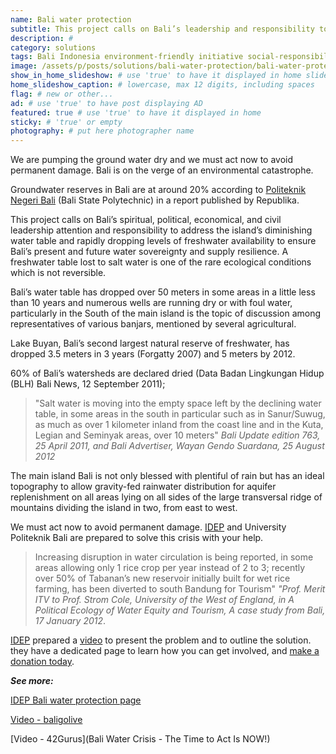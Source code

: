 ```yaml
---
name: Bali water protection
subtitle: This project calls on Bali’s leadership and responsibility to address the island’s diminishing water table and rapidly dropping levels of freshwater availability.
description: #
category: solutions
tags: Bali Indonesia environment-friendly initiative social-responsibility water
image: /assets/p/posts/solutions/bali-water-protection/bali-water-protection.jpg
show_in_home_slideshow: # use 'true' to have it displayed in home slideshow
home_slideshow_caption: # lowercase, max 12 digits, including spaces
flag: # new or other...
ad: # use 'true' to have post displaying AD
featured: true # use 'true' to have it displayed in home
sticky: # 'true' or empty
photography: # put here photographer name
---
```


We are pumping the ground water dry and we must act now to avoid permanent damage. Bali is on the verge of an environmental catastrophe.

Groundwater reserves in Bali are at around 20% according to [Politeknik Negeri Bali](http://www.pnb.ac.id/) (Bali State Polytechnic) in a report published by Republika.

This project calls on Bali’s spiritual, political, economical, and civil leadership attention and responsibility to address the island’s diminishing water table and rapidly dropping levels of freshwater availability to ensure Bali’s present and future water sovereignty and supply resilience. A freshwater table lost to salt water is one of the rare ecological conditions which is not reversible.

Bali’s water table has dropped over 50 meters in some areas in a little less than 10 years and numerous wells are running dry or with foul water, particularly in the South of the main island is the topic of discussion among representatives of various banjars, mentioned by several agricultural.

Lake Buyan, Bali’s second largest natural reserve of freshwater, has dropped 3.5 meters in 3 years (Forgatty 2007) and 5 meters by 2012.

60% of Bali’s watersheds are declared dried (Data Badan Lingkungan Hidup (BLH) Bali News, 12 September 2011);

>"Salt water is moving into the empty space left by the declining water table, in some areas in the south in particular such as in Sanur/Suwug, as much as over 1 kilometer inland from the coast line and in the Kuta, Legian and  Seminyak areas, over 10 meters" _Bali Update edition 763, 25 April 2011, and Bali Advertiser, Wayan Gendo Suardana, 25 August 2012_

The main island Bali is not only blessed with plentiful of rain but has an ideal topography to allow gravity-fed rainwater distribution for aquifer replenishment on all areas lying on all sides of the large transversal ridge of mountains dividing the island in two, from east to west.

We must act now to avoid permanent damage. [IDEP](http://idepfoundation.org/bwp) and University Politeknik Bali are prepared to solve this crisis with your help.

>Increasing disruption in water circulation is being reported, in some areas allowing only 1 rice crop per year instead of 2 to 3; recently over 50% of Tabanan’s new reservoir initially built for wet rice farming, has been diverted to south Bandung for Tourism" _"Prof. Merit ITV to Prof. Strom Cole, University of the West of England, in A Political Ecology of Water
Equity and Tourism, A case study from Bali, 17 January 2012_.

[IDEP](http://idepfoundation.org/bwp) prepared a [video](https://youtu.be/wK4m62BXU1Q) to present the problem and to outline the solution. they have a dedicated page to learn how you can get involved, and [make a donation today](https://fundrazr.com/campaigns/5zytb).

**_See more:_**

[IDEP Bali water protection page](http://idepfoundation.org/bwp)

[Video - baligolive](https://youtu.be/Hx8DGqdiGec)

[Video - 42Gurus](Bali Water Crisis - The Time to Act Is NOW!)
